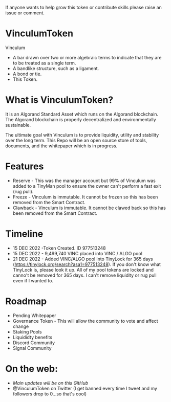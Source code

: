 If anyone wants to help grow this token or contribute skills please raise an issue or comment.

# VinculumToken 

Vinculum
- A bar drawn over two or more algebraic terms to indicate that they are to be treated as a single term.
- A bandlike structure, such as a ligament.
- A bond or tie.
- This Token.

# What is VinculumToken?
It is an Algorand Standard Asset which runs on the Algorand blockchain. The Algorand blockchain is properly decentralized and environmentally sustainable.

The ultimate goal with Vinculum is to provide liquidity, utility and stability over the long term. This Repo will be an open source store of tools, documents, and the whitepaper which is in progress.

# Features
- Reserve - This was the manager account but 99% of Vinculum was added to a TinyMan pool to ensure the owner can't perform a fast exit (rug pull).
- Freeze - Vinculum is immutable. It cannot be frozen so this has been removed from the Smart Contract.
- Clawback - Vinculum is immutable. It cannot be clawed back so this has been removed from the Smart Contract.

# Timeline
- 15 DEC 2022 -Token Created. ID 977513248
- 15 DEC 2022 - 9,499,740 VINC placed into VINC / ALGO pool
- 21 DEC 2022 - Added VINC/ALGO pool into TinyLock for 365 days (https://tinylock.org/search?asa1=977513248). If you don't know what TinyLock is, please look it up. All of my pool tokens are locked and canno't be removed for 365 days. I can't remove liquidity or rug pull even if I wanted to. 

# Roadmap
- Pending Whitepaper
- Governance Token - This will allow the community to vote and affect change
- Staking Pools
- Liquididty benefits
- Discord Community
- Signal Community 

# On the web:
- *Main updates will be on this GitHub*
- @VinculumToken on Twitter (I get banned every time I tweet and my followers drop to 0...so that's cool)
